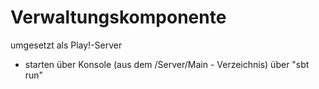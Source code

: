 # Verwaltungskomponente
umgesetzt als Play!-Server

* starten über Konsole (aus dem /Server/Main - Verzeichnis) über "sbt run"


 